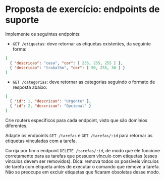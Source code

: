 # Proposta de exercício: endpoints de suporte

Implemente os seguintes endpoints:

- `GET /etiquetas`: deve retornar as etiquetas existentes, da seguinte forma:

```json
[
  { "descricao": "casa", "cor": [ 255, 255, 255 ] },
  { "descricao": "trabalho", "cor": [ 50, 255, 50 ] }
]
```

- `GET /categorias`: deve retornar as categorias seguindo o formato de resposta abaixo:

```json
[
  { "id": 1, "descricao": "Urgente" },
  { "id": 2, "descricao": "Opcional" }
]
```

Crie routers específicos para cada endpoint, visto que são domínios diferentes.

Adapte os endpoints `GET /tarefas` e `GET /tarefas/:id` para retornar as etiquetas vinculadas com a tarefa.

Corrija por fim o endpoint `DELETE /tarefas/:id`, de modo que ele funcione corretamente para as tarefas que possuem vínculo com etiquetas (esses vínculos devem ser removidos). Dica: remova todos os possíveis vínculos de tarefa com etiqueta antes de executar o comando que remove a tarefa. Não se preocupe em excluir etiquetas que ficaram obsoletas desse modo.
